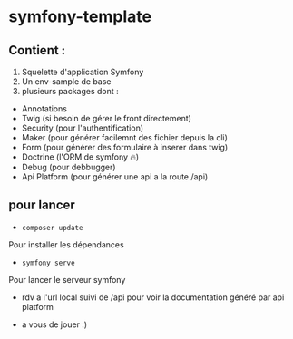 # symfony-template

## Contient :

1. Squelette d'application Symfony
2. Un env-sample de base
3. plusieurs packages dont :

-   Annotations
-   Twig (si besoin de gérer le front directement)
-   Security (pour l'authentification)
-   Maker (pour générer facilemnt des fichier depuis la cli)
-   Form (pour générer des formulaire à inserer dans twig)
-   Doctrine (l'ORM de symfony 🔥)
-   Debug (pour debbugger)
-   Api Platform (pour générer une api a la route /api)

## pour lancer

-   `composer update`

Pour installer les dépendances

-   `symfony serve`

Pour lancer le serveur symfony

-   rdv a l'url local suivi de /api pour voir la documentation généré par api platform

-   a vous de jouer :)

